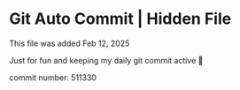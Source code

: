# Git Auto Commit | Hidden File

This file was added Feb 12, 2025

Just for fun and keeping my daily git commit active 🤪

commit number: 511330

